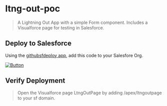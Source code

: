 # ltng-out-poc

> A Lightning Out App with a simple Form component. Includes a Visualforce page for testing in Salesforce.

## Deploy to Salesforce

Using the [githubsfdeploy app](https://github.com/afawcett/githubsfdeploy), add this code to your Salesfore Org.

<a target="_blank" rel="noopener noreferrer" href="https://githubsfdeploy.herokuapp.com/app/githubdeploy/jlyon87/ltng-out-poc"><img src="https://raw.githubusercontent.com/afawcett/githubsfdeploy/master/src/main/webapp/resources/img/deploy.png" alt="Button" style="max-width:100%;"></a>

## Verify Deployment

> Open the Visualforce page LtngOutPage by adding /apex/ltngoutpage to your sf domain.
